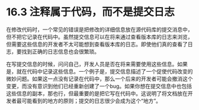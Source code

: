 # 16.3 注释属于代码，而不是提交日志

在修改代码时，一个常见的错误是把修改的详细信息放在源代码库的提交消息中，但不把它记录在代码中。虽然提交信息可以在将来通过查看版本库的日志来浏览，但需要这些信息的开发者不太可能想到查看版本库的日志。即使他们真的查看了日志，要找到正确的日志信息也会很繁琐。

在写提交信息的时候，问问自己，开发人员是否在将来需要使用这些信息。如果是，就在代码中记录这些信息。一个例子是，提交信息描述了一个促使代码改变的微妙问题。如果这一点没有记录在代码中，那么一个后来的开发者可能会撤消这个变更，而没有意识到他们已经重新创建了一个bug。如果你想在提交信息中也包括这些信息的副本，那也行，但最重要的是把它写在代码中。这说明了将文档放在开发者最可能看到的地方的原则；提交的日志很少会成为这个“地方”。
